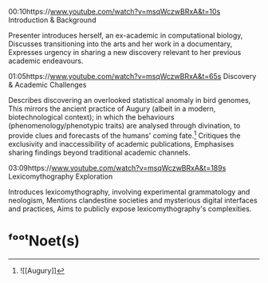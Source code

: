 
00:10https://www.youtube.com/watch?v=msqWczwBRxA&t=10s Introduction & Background

  Presenter introduces herself, an ex-academic in computational biology,
  Discusses transitioning into the arts and her work in a documentary,
  Expresses urgency in sharing a new discovery relevant to her previous academic endeavours.

01:05https://www.youtube.com/watch?v=msqWczwBRxA&t=65s Discovery & Academic Challenges

  Describes discovering an overlooked statistical anomaly in bird genomes, This mirrors the ancient practice of Augury (albeit in a modern, biotechnological context); in which the behaviours (phenomenology/phenotypic traits) are analysed through divination, to provide clues and forecasts of the humans' coming fate.[^F]
  Critiques the exclusivity and inaccessibility of academic publications,
  Emphasises sharing findings beyond traditional academic channels.

03:09https://www.youtube.com/watch?v=msqWczwBRxA&t=189s Lexicomythography Exploration

  Introduces lexicomythography, involving experimental grammatology and neologism,
  Mentions clandestine societies and mysterious digital interfaces and practices,
  Aims to publicly expose lexicomythography's complexities.


# ᶠᵒᵒᵗNoet(s)

[^F]: ![[Augury]]